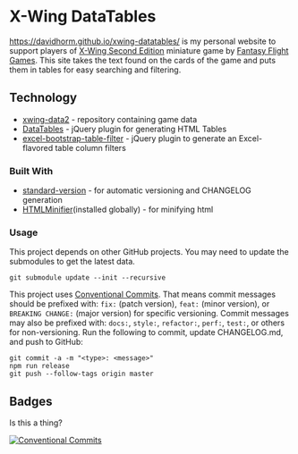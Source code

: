 X-Wing DataTables
======
https://davidhorm.github.io/xwing-datatables/ is my personal website to support players of [X-Wing Second Edition](http://x-wing.com/) miniature game by [Fantasy Flight Games](http://fantasyflightgames.com/). This site takes the text found on the cards of the game and puts them in tables for easy searching and filtering.

## Technology
* [xwing-data2](/guidokessels/xwing-data2) - repository containing game data
* [DataTables](https://www.datatables.net/) - jQuery plugin for generating HTML Tables
* [excel-bootstrap-table-filter](/chestercharles/excel-bootstrap-table-filter) - jQuery plugin to generate an Excel-flavored table column filters

### Built With
* [standard-version](/conventional-changelog/standard-version) - for automatic versioning and CHANGELOG generation
* [HTMLMinifier](https://www.npmjs.com/package/html-minifier)(installed globally) - for minifying html

### Usage

This project depends on other GitHub projects. You may need to update the submodules to get the latest data.
```
git submodule update --init --recursive
```

This project uses [Conventional Commits](https://conventionalcommits.org). That means commit messages should be prefixed with: `fix:` (patch version), `feat:` (minor version), or `BREAKING CHANGE:` (major version) for specific versioning. Commit messages may also be prefixed with: `docs:`, `style:`, `refactor:`, `perf:`, `test:`,  or others for non-versioning. Run the following to commit, update CHANGELOG.md, and push to GitHub:
```
git commit -a -m "<type>: <message>"
npm run release
git push --follow-tags origin master
```

## Badges

Is this a thing?

[![Conventional Commits](https://img.shields.io/badge/Conventional%20Commits-1.0.0-yellow.svg)](https://conventionalcommits.org)